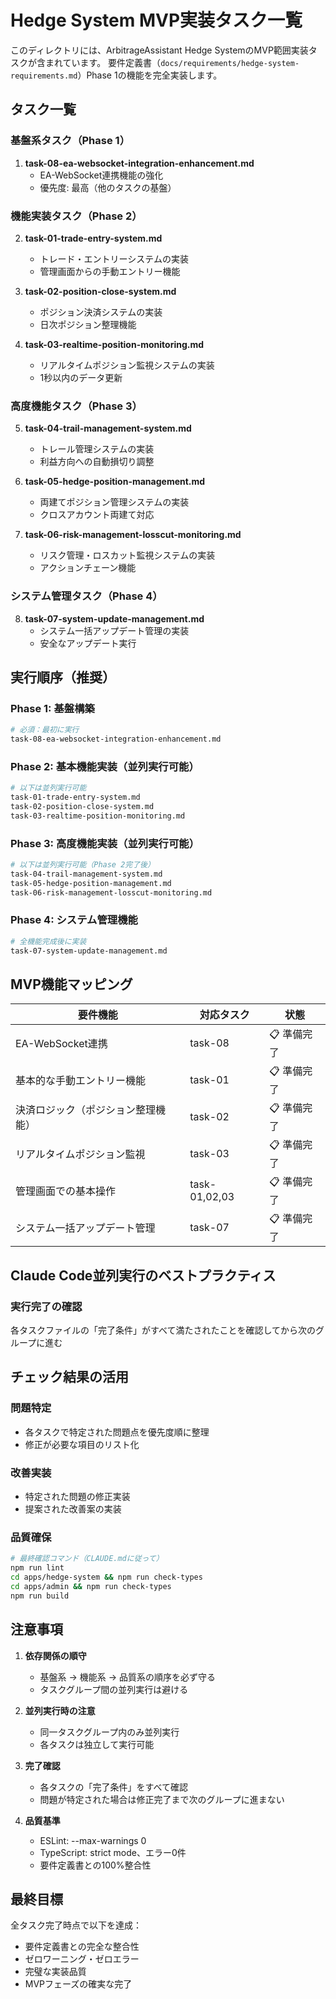 # Hedge System MVP実装タスク一覧

このディレクトリには、ArbitrageAssistant Hedge SystemのMVP範囲実装タスクが含まれています。
要件定義書（`docs/requirements/hedge-system-requirements.md`）Phase 1の機能を完全実装します。

## タスク一覧

### 基盤系タスク（Phase 1）
1. **task-08-ea-websocket-integration-enhancement.md**
   - EA-WebSocket連携機能の強化
   - 優先度: 最高（他のタスクの基盤）

### 機能実装タスク（Phase 2）
2. **task-01-trade-entry-system.md**
   - トレード・エントリーシステムの実装
   - 管理画面からの手動エントリー機能

3. **task-02-position-close-system.md**
   - ポジション決済システムの実装
   - 日次ポジション整理機能

4. **task-03-realtime-position-monitoring.md**
   - リアルタイムポジション監視システムの実装
   - 1秒以内のデータ更新

### 高度機能タスク（Phase 3）
5. **task-04-trail-management-system.md**
   - トレール管理システムの実装
   - 利益方向への自動損切り調整

6. **task-05-hedge-position-management.md**
   - 両建てポジション管理システムの実装
   - クロスアカウント両建て対応

7. **task-06-risk-management-losscut-monitoring.md**
   - リスク管理・ロスカット監視システムの実装
   - アクションチェーン機能

### システム管理タスク（Phase 4）
8. **task-07-system-update-management.md**
   - システム一括アップデート管理の実装
   - 安全なアップデート実行

## 実行順序（推奨）

### Phase 1: 基盤構築
```bash
# 必須：最初に実行
task-08-ea-websocket-integration-enhancement.md
```

### Phase 2: 基本機能実装（並列実行可能）
```bash
# 以下は並列実行可能
task-01-trade-entry-system.md
task-02-position-close-system.md
task-03-realtime-position-monitoring.md
```

### Phase 3: 高度機能実装（並列実行可能）
```bash
# 以下は並列実行可能（Phase 2完了後）
task-04-trail-management-system.md
task-05-hedge-position-management.md
task-06-risk-management-losscut-monitoring.md
```

### Phase 4: システム管理機能
```bash
# 全機能完成後に実装
task-07-system-update-management.md
```

## MVP機能マッピング

| 要件機能 | 対応タスク | 状態 |
|---------|-----------|------|
| EA-WebSocket連携 | task-08 | 📋 準備完了 |
| 基本的な手動エントリー機能 | task-01 | 📋 準備完了 |
| 決済ロジック（ポジション整理機能） | task-02 | 📋 準備完了 |
| リアルタイムポジション監視 | task-03 | 📋 準備完了 |
| 管理画面での基本操作 | task-01,02,03 | 📋 準備完了 |
| システム一括アップデート管理 | task-07 | 📋 準備完了 |

## Claude Code並列実行のベストプラクティス

### 実行完了の確認
各タスクファイルの「完了条件」がすべて満たされたことを確認してから次のグループに進む

## チェック結果の活用

### 問題特定
- 各タスクで特定された問題点を優先度順に整理
- 修正が必要な項目のリスト化

### 改善実装
- 特定された問題の修正実装
- 提案された改善案の実装

### 品質確保
```bash
# 最終確認コマンド（CLAUDE.mdに従って）
npm run lint
cd apps/hedge-system && npm run check-types
cd apps/admin && npm run check-types
npm run build
```

## 注意事項

1. **依存関係の順守**
   - 基盤系 → 機能系 → 品質系の順序を必ず守る
   - タスクグループ間の並列実行は避ける

2. **並列実行時の注意**
   - 同一タスクグループ内のみ並列実行
   - 各タスクは独立して実行可能

3. **完了確認**
   - 各タスクの「完了条件」をすべて確認
   - 問題が特定された場合は修正完了まで次のグループに進まない

4. **品質基準**
   - ESLint: --max-warnings 0
   - TypeScript: strict mode、エラー0件
   - 要件定義書との100%整合性

## 最終目標

全タスク完了時点で以下を達成：
- 要件定義書との完全な整合性
- ゼロワーニング・ゼロエラー
- 完璧な実装品質
- MVPフェーズの確実な完了